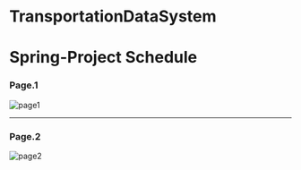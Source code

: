 # TransportationDataSystem

<h1>Spring-Project Schedule</h1>

<h3>Page.1</h3>

![page1](https://user-images.githubusercontent.com/100547993/176064918-1af81fe1-959a-4ad1-a9f9-544667bbea17.png)

<hr>
<h3>Page.2</h3>

![page2](https://user-images.githubusercontent.com/100547993/176064923-d4aab1c7-629e-42e5-b56e-74021d79ba07.png)
